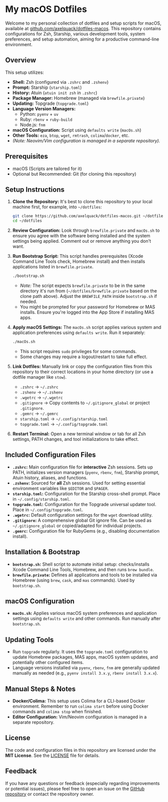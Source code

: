 # My macOS Dotfiles

Welcome to my personal collection of dotfiles and setup scripts for macOS, available at [github.com/axelquack/dotfiles-macos](https://github.com/axelquack/dotfiles-macos). This repository contains configurations for Zsh, Starship, various development tools, system preferences, and setup automation, aiming for a productive command-line environment.

## Overview

This setup utilizes:

*   **Shell:** Zsh (configured via `.zshrc` and `.zshenv`)
*   **Prompt:** Starship (`starship.toml`)
*   **History:** Atuin (`atuin init zsh` in `.zshrc`)
*   **Package Manager:** Homebrew (managed via `brewfile.private`)
*   **Updating:** Topgrade (`topgrade.toml`)
*   **Language Version Managers:**
    *   Python: `pyenv` + `uv`
    *   Ruby: `rbenv` + `ruby-build`
    *   Node.js: `fnm`
*   **macOS Configuration:** Script using `defaults write` (`macOs.sh`)
*   **Other Tools:** `eza`, `btop`, `wget`, `rmtrash`, `colima`/`docker`, etc.
*   *(Note: Neovim/Vim configuration is managed in a separate repository).*

## Prerequisites

*   macOS (Scripts are tailored for it)
*   Optional but Recommended: Git (for cloning this repository)

## Setup Instructions

1.  **Clone the Repository:** It's best to clone this repository to your local machine first, for example, into `~/dotfiles`:
    ```bash
    git clone https://github.com/axelquack/dotfiles-macos.git ~/dotfiles
    cd ~/dotfiles
    ```

2.  **Review Configuration:** Look through `brewfile.private` and `macOs.sh` to ensure you agree with the software being installed and the system settings being applied. Comment out or remove anything you don't want.

3.  **Run Bootstrap Script:** This script handles prerequisites (Xcode Command Line Tools check, Homebrew install) and then installs applications listed in `brewfile.private`.
    ```bash
    ./bootstrap.sh
    ```
    *   *Note:* The script expects `brewfile.private` to be in the same directory it's run from (`~/dotfiles/brewfile.private` based on the clone path above). Adjust the `BREWFILE_PATH` inside `bootstrap.sh` if needed.
    *   You might be prompted for your password for Homebrew or MAS installs. Ensure you're logged into the App Store if installing MAS apps.

4.  **Apply macOS Settings:** The `macOs.sh` script applies various system and application preferences using `defaults write`. Run it separately:
    ```bash
    ./macOs.sh
    ```
    *   This script requires `sudo` privileges for some commands.
    *   Some changes may require a logout/restart to take full effect.

5.  **Link Dotfiles:** Manually link or copy the configuration files from this repository to their correct locations in your home directory (or use a dotfile manager like `stow`).
    *   `.zshrc` -> `~/.zshrc`
    *   `.zshenv` -> `~/.zshenv`
    *   `.wgetrc` -> `~/.wgetrc`
    *   `.gitignore` -> Copy contents to `~/.gitignore_global` or project `.gitignore`.
    *   `.gemrc` -> `~/.gemrc`
    *   `starship.toml` -> `~/.config/starship.toml`
    *   `topgrade.toml` -> `~/.config/topgrade.toml`

6.  **Restart Terminal:** Open a new terminal window or tab for all Zsh settings, PATH changes, and tool initializations to take effect.

## Included Configuration Files

*   **`.zshrc`:** Main configuration file for **interactive** Zsh sessions. Sets up PATH, initializes version managers (`pyenv`, `rbenv`, `fnm`), Starship prompt, Atuin history, aliases, and functions.
*   **`.zshenv`:** Sourced for **all** Zsh sessions. Used for setting essential environment variables like `$EDITOR` and `$PAGER`.
*   **`starship.toml`:** Configuration for the Starship cross-shell prompt. Place in `~/.config/starship.toml`.
*   **`topgrade.toml`:** Configuration for the Topgrade universal updater tool. Place in `~/.config/topgrade.toml`.
*   **`.wgetrc`:** Default configuration settings for the `wget` download utility.
*   **`.gitignore`:** A comprehensive global Git ignore file. Can be used as `~/.gitignore_global` or copied/adapted for individual projects.
*   **`.gemrc`:** Configuration file for RubyGems (e.g., disabling documentation install).

## Installation & Bootstrap

*   **`bootstrap.sh`:** Shell script to automate initial setup: checks/installs Xcode Command Line Tools, Homebrew, and then runs `brew bundle`.
*   **`brewfile.private`:** Defines all applications and tools to be installed via Homebrew (using `brew`, `cask`, and `mas` commands). Used by `bootstrap.sh`.

## macOS Configuration

*   **`macOs.sh`:** Applies various macOS system preferences and application settings using `defaults write` and other commands. Run manually after `bootstrap.sh`.

## Updating Tools

*   Run `topgrade` regularly. It uses the `topgrade.toml` configuration to update Homebrew packages, MAS apps, macOS system updates, and potentially other configured items.
*   Language versions installed via `pyenv`, `rbenv`, `fnm` are generally updated manually as needed (e.g., `pyenv install 3.x.y`, `rbenv install 3.x.x`).

## Manual Steps & Notes

*   **Docker/Colima:** This setup uses Colima for a CLI-based Docker environment. Remember to run `colima start` before using Docker commands and `colima stop` when finished.
*   **Editor Configuration:** Vim/Neovim configuration is managed in a separate repository.

## License

The code and configuration files in this repository are licensed under the **MIT License**. See the [LICENSE](LICENSE.md) file for details.

## Feedback

If you have any questions or feedback (especially regarding improvements or potential issues), please feel free to open an issue on the [GitHub repository](https://github.com/axelquack/dotfiles-macos) or contact the repository owner.
